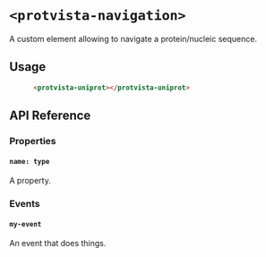 # `<protvista-navigation>`
A custom element allowing to navigate a protein/nucleic sequence.

## Usage
```html
      <protvista-uniprot></protvista-uniprot>
```

## API Reference

### Properties
#### `name: type`
A property.

### Events
#### `my-event`
An event that does things.
